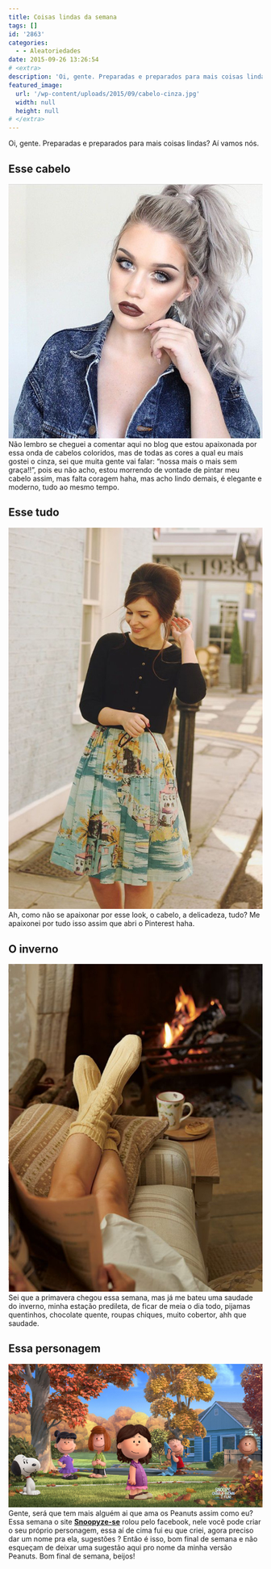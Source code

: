 ```yaml
---
title: Coisas lindas da semana
tags: []
id: '2863'
categories:
  - - Aleatoriedades
date: 2015-09-26 13:26:54
# <extra>
description: 'Oi, gente. Preparadas e preparados para mais coisas lindas? Aí vamos nós. Esse cabelo Não lembro se cheguei a comentar aqui no blog que estou apaixonada por essa onda de cabelos coloridos, mas de todas as cores a qual eu mais gostei o cinza, sei que muita gente vai falar: “nossa mais o mais sem graça!!”, pois eu não acho, estou morrendo de vontade de pintar meu cabelo assim, mas falta coragem haha, mas acho lindo demais, é elegante e moderno, tudo ao mesmo tempo. Esse tudo Ah, como não se apaixonar por esse look, o cabelo, a delicadeza, tudo? Me apaixonei por tudo isso assim que abri o Pinterest haha. O inverno Sei que a primavera chegou essa semana, mas já me bateu uma saudade do inverno, minha estação predileta, de ficar de meia o dia todo, pijamas quentinhos, &hellip;'
featured_image: 
  url: '/wp-content/uploads/2015/09/cabelo-cinza.jpg'
  width: null
  height: null
# </extra>
---
```


Oi, gente. Preparadas e preparados para mais coisas lindas? Aí vamos nós.

## Esse cabelo

[![cabelo cinza platinado ](/wp-content/uploads/2015/09/cabelo-cinza.jpg)](/wp-content/uploads/2015/09/cabelo-cinza.jpg) Não lembro se cheguei a comentar aqui no blog que estou apaixonada por essa onda de cabelos coloridos, mas de todas as cores a qual eu mais gostei o cinza, sei que muita gente vai falar: “nossa mais o mais sem graça!!”, pois eu não acho, estou morrendo de vontade de pintar meu cabelo assim, mas falta coragem haha, mas acho lindo demais, é elegante e moderno, tudo ao mesmo tempo.

## Esse tudo

[![saia midi estampada](/wp-content/uploads/2015/09/saia-midi-estampada-683x1024.jpg)](/wp-content/uploads/2015/09/saia-midi-estampada.jpg) Ah, como não se apaixonar por esse look, o cabelo, a delicadeza, tudo? Me apaixonei por tudo isso assim que abri o Pinterest haha.

## O inverno

[![inverno, lareira, café](/wp-content/uploads/2015/09/2ed1375fc32ec568ea5542280b6cbedd.jpg)](/wp-content/uploads/2015/09/2ed1375fc32ec568ea5542280b6cbedd.jpg) Sei que a primavera chegou essa semana, mas já me bateu uma saudade do inverno, minha estação predileta, de ficar de meia o dia todo, pijamas quentinhos, chocolate quente, roupas chiques, muito cobertor, ahh que saudade.

## Essa personagem

[![wallpaper snoopy](/wp-content/uploads/2015/09/wallpaper-1442972842.jpg)](/wp-content/uploads/2015/09/wallpaper-1442972842.jpg) Gente, será que tem mais alguém ai que ama os Peanuts assim como eu? Essa semana o site **[Snoopyze-se](http://www.peanutizeme.com/)** rolou pelo facebook, nele você pode criar o seu próprio personagem, essa aí de cima fui eu que criei, agora preciso dar um nome pra ela, sugestões ? Então é isso, bom final de semana e não esqueçam de deixar uma sugestão aqui pro nome da minha versão Peanuts. Bom final de semana, beijos!
